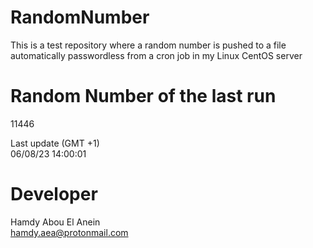 # RandomNumber    
This is a test repository where a random number is pushed to a file automatically passwordless from a cron job in my Linux CentOS server    
# Random Number of the last run   
11446
      
Last update (GMT +1)    
06/08/23 14:00:01
# Developer    
Hamdy Abou El Anein   
hamdy.aea@protonmail.com
